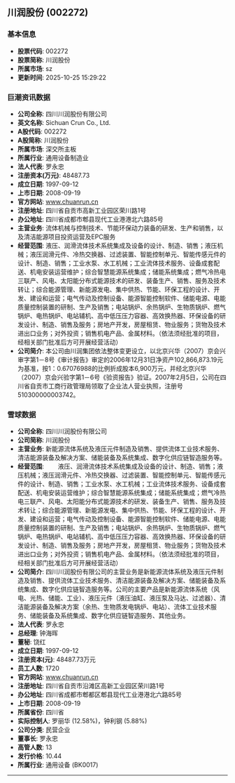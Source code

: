 ## 川润股份 (002272)

### 基本信息

- **股票代码**: 002272
- **股票简称**: 川润股份
- **所属市场**: sz
- **更新时间**: 2025-10-25 15:29:22

### 巨潮资讯数据

- **公司全称**: 四川川润股份有限公司
- **英文名称**: Sichuan Crun Co., Ltd.
- **A股代码**: 002272
- **A股简称**: 川润股份
- **所属市场**: 深交所主板
- **所属行业**: 通用设备制造业
- **法人代表**: 罗永忠
- **注册资本(万元)**: 48487.73
- **成立日期**: 1997-09-12
- **上市日期**: 2008-09-19
- **官方网站**: www.chuanrun.cn
- **注册地址**: 四川省自贡市高新工业园区荣川路1号
- **办公地址**: 四川省成都市郫县现代工业港港北六路85号
- **主营业务**: 流体机械与控制技术、节能环保动力装备的研发、生产和销售，以及清洁能源项目投资运营及EPC服务
- **经营范围**: 液压、润滑流体技术系统集成及设备的设计、制造、销售；液压机械；液压润滑元件、冷热交换器、过滤装置、智能控制单元、智能传感元件的设计、制造、销售；工业水泵、水工机械；工业流体技术服务、设备成套配送、机电安装运营维护；综合智慧能源系统集成；储能系统集成；燃气冷热电三联产、风电、太阳能分布式能源技术的研发、装备生产、销售、服务及技术转让；综合能源管理、新能源发电、集中供热、节能、环保工程的设计、开发、建设和运营；电气传动及控制设备、能源智能控制软件、储能电源、电能质量控制装置的研制、生产及销售；电站锅炉、余热锅炉、生物质锅炉、燃气锅炉、电热锅炉、电站辅机、高中低压压力容器、高效换热器、环保设备的研发设计、制造、销售及服务；房地产开发，房屋租赁、物业服务；货物及技术进出口业务；对外投资；销售机电产品、金属材料。（依法须经批准的项目，经相关部门批准后方可开展经营活动）
- **公司简介**: 本公司由川润集团依法整体变更设立，以北京兴华（2007）京会兴审字第1－8号《审计报告》审定的2006年12月31日净资产102,866,873.19元为基准，按1：0.67076988的比例折成股本6,900万元，并经北京兴华（2007）京会兴验字第1－6号《验资报告》验证。2007年2月5日，公司在四川省自贡市工商行政管理局领取了企业法人营业执照，注册号510300000003742。

### 雪球数据

- **公司全称**: 四川川润股份有限公司
- **公司简称**: 川润股份
- **主营业务**: 新能源流体系统及液压元件制造及销售、提供流体工业技术服务、清洁能源装备及解决方案、储能装备及系统集成、数字化供应链智造服务等。
- **经营范围**: 　　液压、润滑流体技术系统集成及设备的设计、制造、销售；液压机械；液压润滑元件、冷热交换器、过滤装置、智能控制单元、智能传感元件的设计、制造、销售；工业水泵、水工机械；工业流体技术服务、设备成套配送、机电安装运营维护；综合智慧能源系统集成；储能系统集成；燃气冷热电三联产、风电、太阳能分布式能源技术的研发、装备生产、销售、服务及技术转让；综合能源管理、新能源发电、集中供热、节能、环保工程的设计、开发、建设和运营；电气传动及控制设备、能源智能控制软件、储能电源、电能质量控制装置的研制、生产及销售；电站锅炉、余热锅炉、生物质锅炉、燃气锅炉、电热锅炉、电站辅机、高中低压压力容器、高效换热器、环保设备的研发设计、制造、销售及服务；房地产开发，房屋租赁、物业服务；货物及技术进出口业务；对外投资；销售机电产品、金属材料。（依法须经批准的项目，经相关部门批准后方可开展经营活动）
- **公司简介**: 四川川润股份有限公司的主营业务是新能源流体系统及液压元件制造及销售、提供流体工业技术服务、清洁能源装备及解决方案、储能装备及系统集成、数字化供应链智造服务等。公司的主要产品是新能源流体系统（风电、光热、储能、工业）、液压元件（液压油缸、液压泵及马达、过滤器）、清洁能源装备及解决方案（余热、生物质发电锅炉、电站）、流体工业技术服务、储能装备及系统集成、数字化供应链智造服务、其他业务。
- **法人代表**: 罗永忠
- **总经理**: 钟海晖
- **董秘**: 饶红
- **成立日期**: 1997-09-12
- **注册资本(元)**: 48487.73万元
- **员工人数**: 1720
- **官方网站**: www.chuanrun.cn
- **注册地址**: 四川省自贡市沿滩区高新工业园区荣川路1号
- **办公地址**: 四川省成都市郫都区郫县现代工业港港北六路85号
- **上市日期**: 2008-09-19
- **所属省份**: 四川省
- **实际控制人**: 罗丽华 (12.58%)，钟利钢 (5.88%)
- **公司分类**: 民营企业
- **董事长**: 罗永忠
- **高管人数**: 13
- **发行价格**: 10.44
- **所属行业**: 通用设备 (BK0017)

---